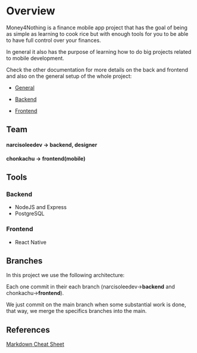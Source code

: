 # Overview

Money4Nothing is a finance mobile app project that has the goal of being as simple as learning to cook rice but with enough tools for you to be able to have full control over your finances.

In general it also has the purpose of learning how to do big projects related to mobile development.

Check the other documentation for more details on the back and frontend and also on the general setup of the whole project:

- [General](https://github.com/narcisoleedev/moneyfornothing/blob/main/doc/general.md)

- [Backend](https://github.com/narcisoleedev/moneyfornothing/blob/main/doc/backend.md)

- [Frontend](https://github.com/narcisoleedev/moneyfornothing/blob/main/doc/frontend.md)

## Team 

#### narcisoleedev -> backend, designer

#### chonkachu -> frontend(mobile)

## Tools

### Backend

- NodeJS and Express
- PostgreSQL

### Frontend

- React Native

## Branches 

In this project we use the following architecture:

Each one commit in their each branch (narcisoleedev->**backend** and chonkachu->**frontend**).

We just commit on the main branch when some substantial work is done, that way, we merge the specifics branches into the main.

## References 

[Markdown Cheat Sheet](https://www.markdownguide.org/cheat-sheet/)